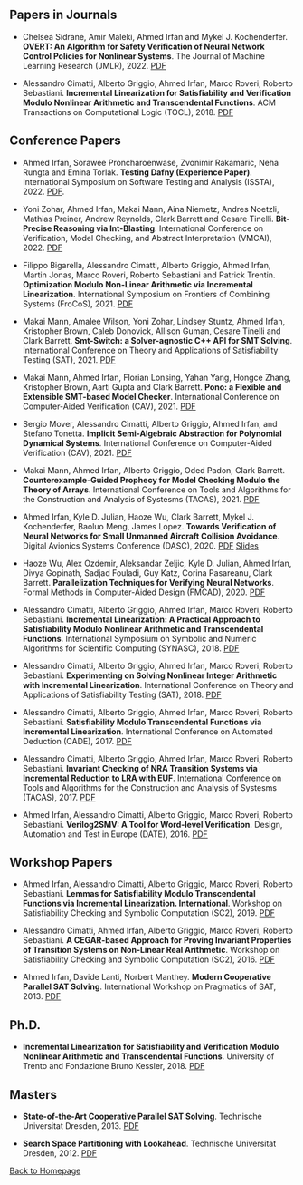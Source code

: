 

## Papers in Journals

* Chelsea Sidrane, Amir Maleki, Ahmed Irfan and Mykel J. Kochenderfer. **OVERT: An Algorithm for Safety Verification of Neural Network Control Policies for Nonlinear Systems**. The Journal of Machine Learning Research (JMLR), 2022. [PDF](https://jmlr.org/papers/volume23/21-0847/21-0847.pdf)

* Alessandro Cimatti, Alberto Griggio, Ahmed Irfan, Marco Roveri, Roberto Sebastiani. **Incremental Linearization for Satisfiability and Verification Modulo Nonlinear Arithmetic and Transcendental Functions**. ACM Transactions on Computational Logic (TOCL), 2018. [PDF](https://ahmed-irfan.github.io/papers/tocl18.pdf)


## Conference Papers

* Ahmed Irfan, Sorawee Proncharoenwase, Zvonimir Rakamaric, Neha Rungta and Emina Torlak. **Testing Dafny (Experience Paper)**. International Symposium on Software Testing and Analysis (ISSTA), 2022. [PDF](https://ahmed-irfan.github.io/papers/issta22.pdf).

* Yoni Zohar, Ahmed Irfan, Makai Mann, Aina Niemetz, Andres Noetzli, Mathias Preiner, Andrew Reynolds, Clark Barrett and Cesare Tinelli. **Bit-Precise Reasoning via Int-Blasting**. International Conference on Verification, Model Checking, and Abstract Interpretation (VMCAI), 2022. [PDF](https://ahmed-irfan.github.io/papers/vmcai22.pdf)

* Filippo Bigarella, Alessandro Cimatti, Alberto Griggio, Ahmed Irfan, Martin Jonas, Marco Roveri, Roberto Sebastiani and Patrick Trentin. **Optimization Modulo Non-Linear Arithmetic via Incremental Linearization**. International Symposium on Frontiers of Combining Systems (FroCoS), 2021. [PDF](https://ahmed-irfan.github.io/papers/frocos21.pdf)

* Makai Mann, Amalee Wilson, Yoni Zohar, Lindsey Stuntz, Ahmed Irfan, Kristopher Brown, Caleb Donovick, Allison Guman, Cesare Tinelli and Clark Barrett. **Smt-Switch: a Solver-agnostic C++ API for SMT Solving**. International Conference on Theory and Applications of Satisfiability Testing (SAT), 2021. [PDF](https://ahmed-irfan.github.io/papers/sat21.pdf)

* Makai Mann, Ahmed Irfan, Florian Lonsing, Yahan Yang, Hongce Zhang, Kristopher Brown, Aarti Gupta and Clark Barrett. **Pono:  a Flexible and Extensible SMT-based Model Checker**. International Conference on Computer-Aided Verification (CAV), 2021. [PDF](https://ahmed-irfan.github.io/papers/cav21b.pdf)

* Sergio Mover, Alessandro Cimatti, Alberto Griggio, Ahmed Irfan, and Stefano Tonetta. **Implicit Semi-Algebraic Abstraction for Polynomial Dynamical Systems**. International Conference on Computer-Aided Verification (CAV), 2021. [PDF](https://ahmed-irfan.github.io/papers/cav21a.pdf)

* Makai Mann, Ahmed Irfan, Alberto Griggio, Oded Padon, Clark Barrett. **Counterexample-Guided Prophecy for Model Checking Modulo the Theory of Arrays**. International Conference on Tools and Algorithms for the Construction and Analysis of Systesms (TACAS), 2021. [PDF](https://ahmed-irfan.github.io/papers/tacas21.pdf)

* Ahmed Irfan, Kyle D. Julian, Haoze Wu, Clark Barrett, Mykel J. Kochenderfer, Baoluo Meng, James Lopez. **Towards Verification of Neural Networks for Small Unmanned Aircraft Collision Avoidance**. Digital Avionics Systems Conference (DASC), 2020. [PDF](https://ahmed-irfan.github.io/papers/dasc20.pdf) [Slides](https://ahmed-irfan.github.io/papers/dasc20-slides.pdf)

* Haoze Wu, Alex Ozdemir, Aleksandar Zeljic, Kyle D. Julian, Ahmed Irfan, Divya Gopinath, Sadjad Fouladi, Guy Katz, Corina Pasareanu, Clark Barrett. **Parallelization Techniques for Verifying Neural Networks**. Formal Methods in Computer-Aided Design (FMCAD), 2020. [PDF](https://arxiv.org/abs/2004.08440)

* Alessandro Cimatti, Alberto Griggio, Ahmed Irfan, Marco Roveri, Roberto Sebastiani. **Incremental Linearization: A Practical Approach to Satisfiability Modulo Nonlinear Arithmetic and Transcendental Functions**. International Symposium on Symbolic and Numeric Algorithms for Scientific Computing (SYNASC), 2018. [PDF](https://ahmed-irfan.github.io/papers/synasc18.pdf)

* Alessandro Cimatti, Alberto Griggio, Ahmed Irfan, Marco Roveri, Roberto Sebastiani. **Experimenting on Solving Nonlinear Integer Arithmetic with Incremental Linearization**. International Conference on Theory and Applications of Satisfiability Testing (SAT), 2018. [PDF](https://ahmed-irfan.github.io/papers/sat18.pdf)

* Alessandro Cimatti, Alberto Griggio, Ahmed Irfan, Marco Roveri, Roberto Sebastiani. **Satisfiability Modulo Transcendental Functions via Incremental Linearization**. International Conference on Automated Deduction (CADE), 2017. [PDF](https://ahmed-irfan.github.io/papers/cade17.pdf)

* Alessandro Cimatti, Alberto Griggio, Ahmed Irfan, Marco Roveri, Roberto Sebastiani. **Invariant Checking of NRA Transition Systems via Incremental Reduction to LRA with EUF**. International Conference on Tools and Algorithms for the Construction and Analysis of Systesms (TACAS), 2017. [PDF](https://ahmed-irfan.github.io/papers/tacas17.pdf)

* Ahmed Irfan, Alessandro Cimatti, Alberto Griggio, Marco Roveri, Roberto Sebastiani. **Verilog2SMV: A Tool for Word-level Verification**. Design, Automation and Test in Europe (DATE), 2016. [PDF](https://ahmed-irfan.github.io/papers/date16.pdf)


## Workshop Papers

* Ahmed Irfan, Alessandro Cimatti, Alberto Griggio, Marco Roveri, Roberto Sebastiani. **Lemmas for Satisfiability Modulo Transcendental Functions via Incremental Linearization. International**. Workshop on Satisfiability Checking and Symbolic Computation (SC2), 2019. [PDF](https://ahmed-irfan.github.io/papers/scsc19.pdf)

* Alessandro Cimatti, Ahmed Irfan, Alberto Griggio, Marco Roveri, Roberto Sebastiani. **A CEGAR-based Approach for Proving Invariant Properties of Transition Systems on Non-Linear Real Arithmetic**. Workshop on Satisfiability Checking and Symbolic Computation (SC2), 2016. [PDF](https://ahmed-irfan.github.io/papers/scsc16.pdf)

* Ahmed Irfan, Davide Lanti, Norbert Manthey. **Modern Cooperative Parallel SAT Solving**. International Workshop on Pragmatics of SAT, 2013. [PDF](https://ahmed-irfan.github.io/papers/pos13.pdf)


## Ph.D. 

* **Incremental Linearization for Satisfiability and Verification Modulo Nonlinear Arithmetic and Transcendental Functions**. University of Trento and Fondazione Bruno Kessler, 2018. [PDF](https://ahmed-irfan.github.io/papers/thesis.pdf)


## Masters

* **State-of-the-Art Cooperative Parallel SAT Solving**. Technische Universitat Dresden, 2013. [PDF](https://ahmed-irfan.github.io/papers/ms-thesis.pdf)

* **Search Space Partitioning with Lookahead**. Technische Universitat Dresden, 2012. [PDF](https://ahmed-irfan.github.io/papers/ms-project-report.pdf)


   
[Back to Homepage](https://ahmed-irfan.github.io)
